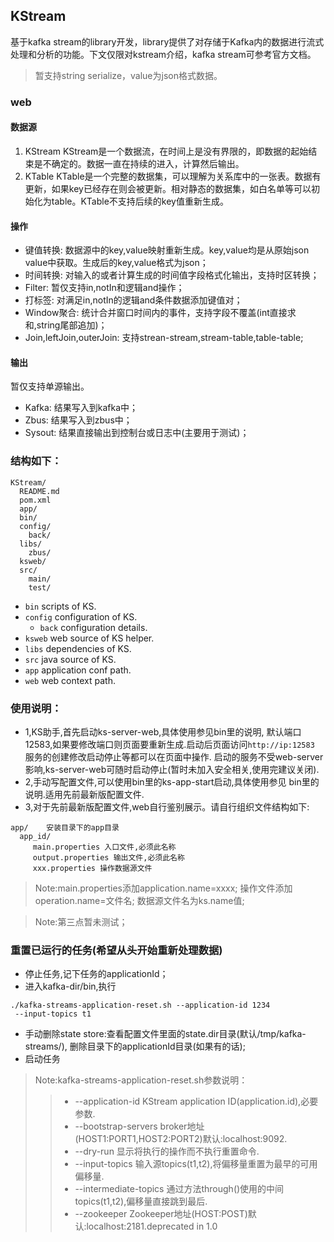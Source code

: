 ## KStream

基于kafka stream的library开发，library提供了对存储于Kafka内的数据进行流式处理和分析的功能。下文仅限对kstream介绍，kafka stream可参考官方文档。
> 暂支持string serialize，value为json格式数据。

### web

#### 数据源
1. KStream
KStream是一个数据流，在时间上是没有界限的，即数据的起始结束是不确定的。数据一直在持续的进入，计算然后输出。
2. KTable
KTable是一个完整的数据集，可以理解为关系库中的一张表。数据有更新，如果key已经存在则会被更新。相对静态的数据集，如白名单等可以初始化为table。KTable不支持后续的key值重新生成。

#### 操作
* 键值转换: 数据源中的key,value映射重新生成。key,value均是从原始json value中获取。生成后的key,value格式为json；
* 时间转换: 对输入的或者计算生成的时间值字段格式化输出，支持时区转换；
* Filter: 暂仅支持in,notIn和逻辑and操作；
* 打标签: 对满足in,notIn的逻辑and条件数据添加键值对；
* Window聚合: 统计合并窗口时间内的事件，支持字段不覆盖(int直接求和,string尾部追加)；
* Join,leftJoin,outerJoin: 支持strean-stream,stream-table,table-table;

#### 输出
暂仅支持单源输出。
* Kafka: 结果写入到kafka中；
* Zbus: 结果写入到zbus中；
* Sysout: 结果直接输出到控制台或日志中(主要用于测试)；


### 结构如下：
```
KStream/
  README.md
  pom.xml
  app/
  bin/
  config/
    back/
  libs/
    zbus/
  ksweb/
  src/
    main/
    test/
```

- `bin` scripts of KS.
- `config` configuration of KS.
  - `back` configuration details.
- `ksweb` web source of KS helper.
- `libs` dependencies of KS.
- `src` java source of KS.
- `app` application conf path.
- `web` web context path.

### 使用说明：
- 1,KS助手,首先启动ks-server-web,具体使用参见bin里的说明,
默认端口12583,如果要修改端口则页面要重新生成.启动后页面访问`http://ip:12583`
服务的创建修改启动停止等都可以在页面中操作.
启动的服务不受web-server影响,ks-server-web可随时启动停止(暂时未加入安全相关,使用完建议关闭).
- 2,手动写配置文件,可以使用bin里的ks-app-start启动,具体使用参见
bin里的说明.适用先前最新版配置文件.
- 3,对于先前最新版配置文件,web自行鉴别展示。请自行组织文件结构如下:
```
app/    安装目录下的app目录
  app_id/
     main.properties 入口文件,必须此名称
     output.properties 输出文件,必须此名称
     xxx.properties 操作数据源文件
```
>Note:main.properties添加application.name=xxxx;
操作文件添加operation.name=文件名;
数据源文件名为ks.name值;

>Note:第三点暂未测试；

### 重置已运行的任务(希望从头开始重新处理数据)
- 停止任务,记下任务的applicationId；
- 进入kafka-dir/bin,执行
```
./kafka-streams-application-reset.sh --application-id 1234 
 --input-topics t1 

```
- 手动删除state store:查看配置文件里面的state.dir目录(默认/tmp/kafka-streams/),
删除目录下的applicationId目录(如果有的话);
- 启动任务
>Note:kafka-streams-application-reset.sh参数说明：
>>* --application-id      KStream application ID(application.id),必要参数. 
>>* --bootstrap-servers   broker地址(HOST1:PORT1,HOST2:PORT2)默认:localhost:9092.              
>>* --dry-run             显示将执行的操作而不执行重置命令.                              
>>* --input-topics        输入源topics(t1,t2),将偏移量重置为最早的可用偏移量.                      
>>* --intermediate-topics 通过方法through()使用的中间topics(t1,t2),偏移量直接跳到最后.                  
>>* --zookeeper           Zookeeper地址(HOST:POST)默认:localhost:2181.deprecated in 1.0 






